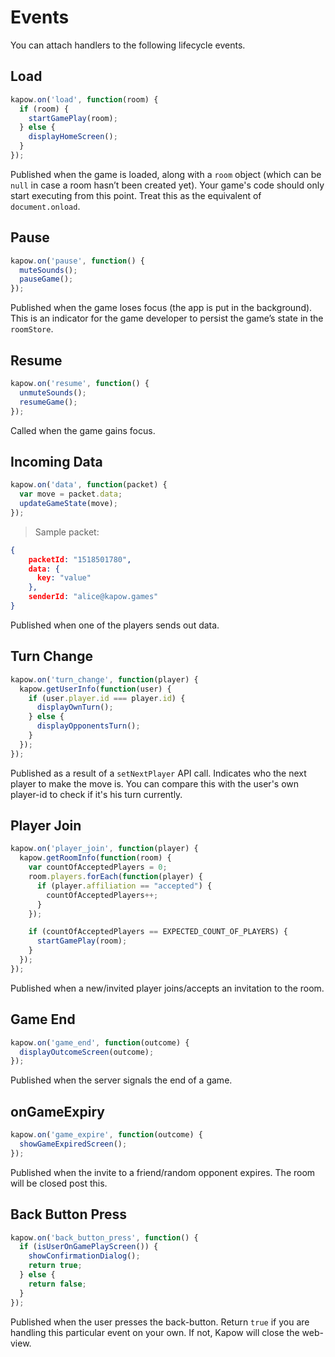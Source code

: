 # Events
You can attach handlers to the following lifecycle events.
## Load
```javascript
kapow.on('load', function(room) {
  if (room) {
    startGamePlay(room);
  } else {
    displayHomeScreen();
  }
});
```
Published when the game is loaded, along with a `room` object (which can be `null` in case a room hasn’t been created yet).
Your game's code should only start executing from this point. Treat this as the equivalent of `document.onload`.

## Pause
```javascript
kapow.on('pause', function() {
  muteSounds();
  pauseGame();
});
```
Published when the game loses focus (the app is put in the background). This is an indicator for the game developer to persist the game’s state in the `roomStore`.

## Resume
```javascript
kapow.on('resume', function() {
  unmuteSounds();
  resumeGame();
});
```
Called when the game gains focus.

## Incoming Data
```javascript
kapow.on('data', function(packet) {
  var move = packet.data;
  updateGameState(move);
});
```
> Sample packet:

```json
{
    packetId: "1518501780",
    data: {
      key: "value"
    },
    senderId: "alice@kapow.games"
}
```
Published when one of the players sends out data.

## Turn Change
```javascript
kapow.on('turn_change', function(player) {
  kapow.getUserInfo(function(user) {
    if (user.player.id === player.id) {
      displayOwnTurn();
    } else {
      displayOpponentsTurn();
    }
  });
});
```
Published as a result of a `setNextPlayer` API call. Indicates who the next player to make the move is. You can compare this with the user's own player-id to check if it's his turn currently.

## Player Join
```javascript
kapow.on('player_join', function(player) {
  kapow.getRoomInfo(function(room) {
    var countOfAcceptedPlayers = 0;
    room.players.forEach(function(player) {
      if (player.affiliation == "accepted") {
        countOfAcceptedPlayers++;
      }
    });

    if (countOfAcceptedPlayers == EXPECTED_COUNT_OF_PLAYERS) {
      startGamePlay(room);
    }
  });
});
```
Published when a new/invited player joins/accepts an invitation to the room.

## Game End
```javascript
kapow.on('game_end', function(outcome) {
  displayOutcomeScreen(outcome);
});
```
Published when the server signals the end of a game.

## onGameExpiry
```javascript
kapow.on('game_expire', function(outcome) {
  showGameExpiredScreen();
});
```
Published when the invite to a friend/random opponent expires. The room will be closed post this.

## Back Button Press
```javascript
kapow.on('back_button_press', function() {
  if (isUserOnGamePlayScreen()) {
    showConfirmationDialog();
    return true;
  } else {
    return false;
  }
});
```
Published when the user presses the back-button. 
Return `true` if you are handling this particular event on your own. If not, Kapow will close the web-view.


